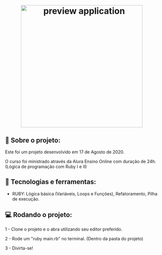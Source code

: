 <h1 align="center">
    <img alt="preview application" src="https://imgur.com/ZWo23dn.png" width="400px"/>
</h1>

## :book: Sobre o projeto:

<p> Este foi um projeto desenvolvido em 17 de Agosto de 2020.

O curso foi ministrado através da Alura Ensino Online com duração de 24h. (Lógica de programação com Ruby I e II)
</p>

 ## :iphone: Tecnologias e ferramentas:

 <ul>
  <li>RUBY: Lógica básica (Variáveis, Loops e Funções), Refatoramento, Pilha de execução.</li>
 </ul>
 
## :computer: Rodando o projeto:

1 - Clone o projeto e o abra utilizando seu editor preferido.

2 - Rode um "ruby main.rb" no terminal. (Dentro da pasta do projeto)

3 - Divirta-se!
